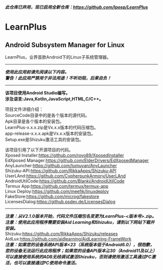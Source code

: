***此仓库已弃用，现已启用全新仓库：https://github.com/lposp/LearnPlus***  
# LearnPlus
## Android Subsystem Manager for Linux
LearnPlus，业界首款Android下的Linux子系统管理器。  
****************************************************************************
***使用此应用前请先阅读以下内容。***  
***警告！此应用严禁用于非法用途！不听劝阻，后果自负！***
****************************************************************************
**该项目使用Android Studio编写。**  
**涉及语言:Java,Kotlin,JavaScript,HTML,C/C++。**  

项目文件详细介绍：  
SourceCode目录中的是各个版本的源代码。  
Apk目录是各个版本的安装包。  
LearnPlus-x.x.x.zip是Vx.x.x版本的代码压缩包。  
app-release-x.x.x.apk是Vx.x.x版本的安装包。  
Setup.exe是Shizuku激活工具的安装包。  

该项目引用了以下开源项目的代码。  
Xposed Installer:https://github.com/rovo89/XposedInstaller  
EdXposed Manager:https://github.com/ElderDrivers/EdXposedManager   
AnyLauncher:https://github.com/tumuyan/AnyLauncher  
Shizuku-API:https://github.com/RikkaApps/Shizuku-API  
UserLAnd:https://github.com/CypherpunkArmory/UserLAnd  
AndroidUtilCode:https://github.com/Blankj/AndroidUtilCode  
Termux App:https://github.com/termux/termux-app  
Linux Deploy:https://github.com/meefik/linuxdeploy  
FakeStore:https://github.com/microg/fakestore  
LicensesDialog:https://github.psdev.de/LicensesDialog  
**************************************************************************** 
***注意：从V2.1.0版本开始，代码文件压缩包名变更为LearnPlus-<版本号>.zip。***   
***注意：使用此应用程序需要安装Aid Learning和Shizuku，请到以下网站下载并安装。***  
Shizuku:https://github.com/RikkaApps/Shizuku/releases  
AidLux:https://github.com/aidlearning/AidLearning-FrameWork   
***注意：如果您的设备系统API版本<23（系统版本低于Android6.0），很抱歉，您的设备无法运行此应用程序；如果您的设备API版本≧30（Android11及以上）可以直接使用系统的ADB无线调试激活Shizuku，否则请使用激活工具通过PC激活，也可以直接通过PC使用命令激活。***  
